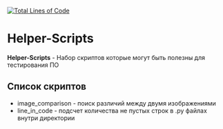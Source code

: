 [![Total Lines of Code](https://tokei.rs/b1/github/Pauelbel/Helper-Scripts?category=lines)](https://github.com/Pauelbel/Helper-Scripts)

# Helper-Scripts

**Helper-Scripts** - Набор скриптов которые могут быть полезны для тестирования ПО

## Список скриптов
- image_comparison - поиск различий между двумя изображениями
- line_in_code - подсчет количества не пустых строк в .py файлах внутри директории